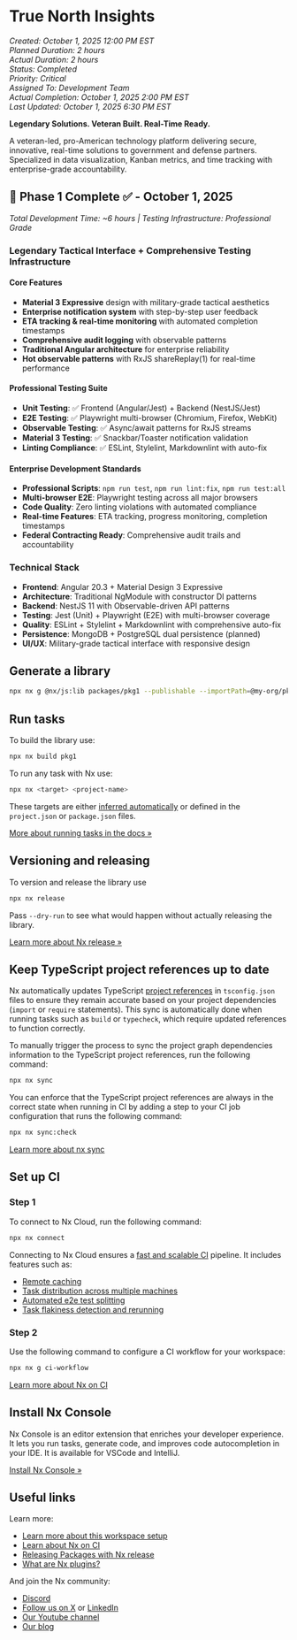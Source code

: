 # True North Insights

*Created: October 1, 2025 12:00 PM EST*  
*Planned Duration: 2 hours*  
*Actual Duration: 2 hours*  
*Status: Completed*  
*Priority: Critical*  
*Assigned To: Development Team*  
*Actual Completion: October 1, 2025 2:00 PM EST*  
*Last Updated: October 1, 2025 6:30 PM EST*

**Legendary Solutions. Veteran Built. Real-Time Ready.**

A veteran-led, pro-American technology platform delivering secure, innovative, real-time solutions to government and defense partners. Specialized in data visualization, Kanban metrics, and time tracking with enterprise-grade accountability.

## 🎯 Phase 1 Complete ✅ - October 1, 2025

*Total Development Time: ~6 hours | Testing Infrastructure: Professional Grade*

### **Legendary Tactical Interface + Comprehensive Testing Infrastructure**

#### **Core Features**

- **Material 3 Expressive** design with military-grade tactical aesthetics
- **Enterprise notification system** with step-by-step user feedback  
- **ETA tracking & real-time monitoring** with automated completion timestamps
- **Comprehensive audit logging** with observable patterns
- **Traditional Angular architecture** for enterprise reliability
- **Hot observable patterns** with RxJS shareReplay(1) for real-time performance

#### **Professional Testing Suite**

- **Unit Testing**: ✅ Frontend (Angular/Jest) + Backend (NestJS/Jest)
- **E2E Testing**: ✅ Playwright multi-browser (Chromium, Firefox, WebKit)
- **Observable Testing**: ✅ Async/await patterns for RxJS streams
- **Material 3 Testing**: ✅ Snackbar/Toaster notification validation
- **Linting Compliance**: ✅ ESLint, Stylelint, Markdownlint with auto-fix

#### **Enterprise Development Standards**

- **Professional Scripts**: `npm run test`, `npm run lint:fix`, `npm run test:all`
- **Multi-browser E2E**: Playwright testing across all major browsers
- **Code Quality**: Zero linting violations with automated compliance
- **Real-time Features**: ETA tracking, progress monitoring, completion timestamps
- **Federal Contracting Ready**: Comprehensive audit trails and accountability

### **Technical Stack**

- **Frontend**: Angular 20.3 + Material Design 3 Expressive
- **Architecture**: Traditional NgModule with constructor DI patterns  
- **Backend**: NestJS 11 with Observable-driven API patterns
- **Testing**: Jest (Unit) + Playwright (E2E) with multi-browser coverage
- **Quality**: ESLint + Stylelint + Markdownlint with comprehensive auto-fix
- **Persistence**: MongoDB + PostgreSQL dual persistence (planned)
- **UI/UX**: Military-grade tactical interface with responsive design

## Generate a library

```sh
npx nx g @nx/js:lib packages/pkg1 --publishable --importPath=@my-org/pkg1
```

## Run tasks

To build the library use:

```sh
npx nx build pkg1
```

To run any task with Nx use:

```sh
npx nx <target> <project-name>
```

These targets are either [inferred automatically](https://nx.dev/concepts/inferred-tasks?utm_source=nx_project&utm_medium=readme&utm_campaign=nx_projects) or defined in the `project.json` or `package.json` files.

[More about running tasks in the docs &raquo;](https://nx.dev/features/run-tasks?utm_source=nx_project&utm_medium=readme&utm_campaign=nx_projects)

## Versioning and releasing

To version and release the library use

``` javascript
npx nx release
```

Pass `--dry-run` to see what would happen without actually releasing the library.

[Learn more about Nx release &raquo;](https://nx.dev/features/manage-releases?utm_source=nx_project&utm_medium=readme&utm_campaign=nx_projects)

## Keep TypeScript project references up to date

Nx automatically updates TypeScript [project references](https://www.typescriptlang.org/docs/handbook/project-references.html) in `tsconfig.json` files to ensure they remain accurate based on your project dependencies (`import` or `require` statements). This sync is automatically done when running tasks such as `build` or `typecheck`, which require updated references to function correctly.

To manually trigger the process to sync the project graph dependencies information to the TypeScript project references, run the following command:

```sh
npx nx sync
```

You can enforce that the TypeScript project references are always in the correct state when running in CI by adding a step to your CI job configuration that runs the following command:

```sh
npx nx sync:check
```

[Learn more about nx sync](https://nx.dev/reference/nx-commands#sync)

## Set up CI

### Step 1

To connect to Nx Cloud, run the following command:

```sh
npx nx connect
```

Connecting to Nx Cloud ensures a [fast and scalable CI](https://nx.dev/ci/intro/why-nx-cloud?utm_source=nx_project&utm_medium=readme&utm_campaign=nx_projects) pipeline. It includes features such as:

- [Remote caching](https://nx.dev/ci/features/remote-cache?utm_source=nx_project&utm_medium=readme&utm_campaign=nx_projects)
- [Task distribution across multiple machines](https://nx.dev/ci/features/distribute-task-execution?utm_source=nx_project&utm_medium=readme&utm_campaign=nx_projects)
- [Automated e2e test splitting](https://nx.dev/ci/features/split-e2e-tasks?utm_source=nx_project&utm_medium=readme&utm_campaign=nx_projects)
- [Task flakiness detection and rerunning](https://nx.dev/ci/features/flaky-tasks?utm_source=nx_project&utm_medium=readme&utm_campaign=nx_projects)

### Step 2

Use the following command to configure a CI workflow for your workspace:

```sh
npx nx g ci-workflow
```

[Learn more about Nx on CI](https://nx.dev/ci/intro/ci-with-nx#ready-get-started-with-your-provider?utm_source=nx_project&utm_medium=readme&utm_campaign=nx_projects)

## Install Nx Console

Nx Console is an editor extension that enriches your developer experience. It lets you run tasks, generate code, and improves code autocompletion in your IDE. It is available for VSCode and IntelliJ.

[Install Nx Console &raquo;](https://nx.dev/getting-started/editor-setup?utm_source=nx_project&utm_medium=readme&utm_campaign=nx_projects)

## Useful links

Learn more:

- [Learn more about this workspace setup](https://nx.dev/nx-api/js?utm_source=nx_project&amp;utm_medium=readme&amp;utm_campaign=nx_projects)
- [Learn about Nx on CI](https://nx.dev/ci/intro/ci-with-nx?utm_source=nx_project&utm_medium=readme&utm_campaign=nx_projects)
- [Releasing Packages with Nx release](https://nx.dev/features/manage-releases?utm_source=nx_project&utm_medium=readme&utm_campaign=nx_projects)
- [What are Nx plugins?](https://nx.dev/concepts/nx-plugins?utm_source=nx_project&utm_medium=readme&utm_campaign=nx_projects)

And join the Nx community:

- [Discord](https://go.nx.dev/community)
- [Follow us on X](https://twitter.com/nxdevtools) or [LinkedIn](https://www.linkedin.com/company/nrwl)
- [Our Youtube channel](https://www.youtube.com/@nxdevtools)
- [Our blog](https://nx.dev/blog?utm_source=nx_project&utm_medium=readme&utm_campaign=nx_projects)
